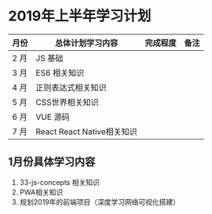 #  2019年上半年学习计划

月份 | 总体计划学习内容 | 完成程度 | 备注
---|---|---|---
2 月 | JS 基础 |  
3 月 | ES6 相关知识 |
4 月 | 正则表达式相关知识 |
5 月 | CSS世界相关知识 |
6 月 | VUE 源码 |
7 月 | React React Native相关知识 |

## 1月份具体学习内容
1. 33-js-concepts  相关知识
2. PWA相关知识
3. 规划2019年的前端项目（深度学习网络可视化搭建）
 